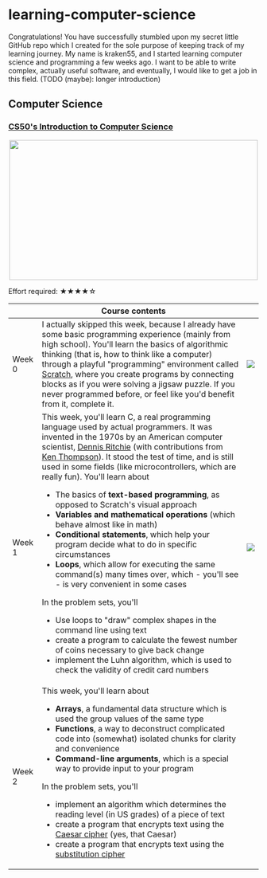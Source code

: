 # learning-computer-science
Congratulations! You have successfully stumbled upon my secret little GitHub repo which I created for the sole purpose of keeping track of my learning journey. My name is kraken55, and I started learning computer science and programming a few weeks ago. I want to be able to write complex, actually useful software, and eventually, I would like to get a job in this field. (TODO (maybe): longer introduction)

## Computer Science
### <a href=https://cs50.harvard.edu/x/2022>CS50's Introduction to Computer Science</a>
<p align="center">
  <img src="https://user-images.githubusercontent.com/50766670/172436379-6717456c-ed57-48fb-9643-abd67e11664c.jpg" width="500" height="281" align="center">
</p>

<p font-s>Effort required: ★★★★☆</p>

<table>
  <thead>
    <tr>
      <th colspan=3>Course contents</th>
    </tr>
  </thead>
  <tbody>
    <tr>
      <td>Week 0</td>
      <td>I actually skipped this week, because I already have some basic programming experience (mainly from high school). You'll learn the basics of algorithmic thinking (that is, how to think like a computer) through a playful "programming" environment called <a href=https://scratch.mit.edu>Scratch</a>, where you create programs by connecting blocks as if you were solving a jigsaw puzzle. If you never programmed before, or feel like you'd benefit from it, complete it.</td>
      <td><img src=https://upload.wikimedia.org/wikipedia/commons/e/e5/Green_tick_pointed.svg /></td>
    </tr>
    <tr>
      <td>Week 1</td>
      <td>This week, you'll learn C, a real programming language used by actual programmers. It was invented in the 1970s by an American computer scientist, <a href=https://en.wikipedia.org/wiki/Dennis_Ritchie>Dennis Ritchie</a> (with contributions from <a href=https://en.wikipedia.org/wiki/Ken_Thompson>Ken Thompson</a>). It stood the test of time, and is still used in some fields (like microcontrollers, which are really fun). 
        You'll learn about
        <ul>
          <li>The basics of <b>text-based programming</b>, as opposed to Scratch's visual approach</li>
          <li><b>Variables and mathematical operations</b> (which behave almost like in math)</li>
          <li><b>Conditional statements</b>, which help your program decide what to do in specific circumstances</li>
          <li><b>Loops</b>, which allow for executing the same command(s) many times over, which - you'll see - is very convenient in some cases</li>
        </ul>
        In the problem sets, you'll
        <ul>
          <li>Use loops to "draw" complex shapes in the command line using text</li>
          <li>create a program to calculate the fewest number of coins necessary to give back change</li>
          <li>implement the Luhn algorithm, which is used to check the validity of credit card numbers
        </ul>
      <td><img src=https://upload.wikimedia.org/wikipedia/commons/e/e5/Green_tick_pointed.svg /></td>
    </tr>
    <tr>
      <td>Week 2</td>
      <td>This week, you'll learn about
          <ul>
            <li><b>Arrays</b>, a fundamental data structure which is used the group values of the same type</li>
            <li><b>Functions</b>, a way to deconstruct complicated code into (somewhat) isolated chunks for clarity and convenience</li>
            <li><b>Command-line arguments</b>, which is a special way to provide input to your program
          </ul>
          In the problem sets, you'll
          <ul>
            <li>implement an algorithm which determines the reading level (in US grades) of a piece of text</li>
            <li>create a program that encrypts text using the <a href=https://en.wikipedia.org/wiki/Caesar_cipher>Caesar cipher</a> (yes, that Caesar)</li>
            <li>create a program that encrypts text using the <a href=https://en.wikipedia.org/wiki/Substitution_cipher>substitution cipher</a></li>
    </tr>
  </tbody>
</table>
